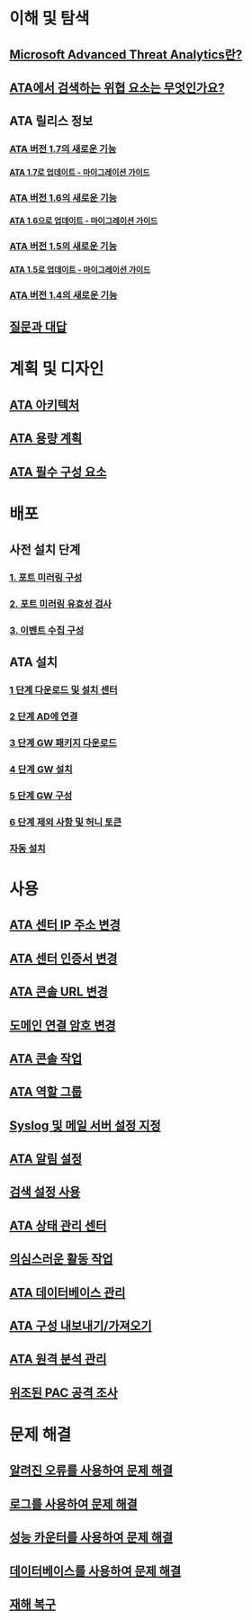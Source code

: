 # 이해 및 탐색
## [Microsoft Advanced Threat Analytics란?](what-is-ata.md)
## [ATA에서 검색하는 위협 요소는 무엇인가요?](ata-threats.md)
## ATA 릴리스 정보
### [ATA 버전 1.7의 새로운 기능](whats-new-version-1.7.md)
#### [ATA 1.7로 업데이트 - 마이그레이션 가이드](ata-update-1.7-migration-guide.md)
### [ATA 버전 1.6의 새로운 기능](whats-new-version-1.6.md)
#### [ATA 1.6으로 업데이트 - 마이그레이션 가이드](ata-update-1.6-migration-guide.md)
### [ATA 버전 1.5의 새로운 기능](whats-new-version-1.5.md)
#### [ATA 1.5로 업데이트 - 마이그레이션 가이드](ata-update-1.5-migration-guide.md)
### [ATA 버전 1.4의 새로운 기능](whats-new-version-1.4.md)
## [질문과 대답](ata-technical-faq.md)
# 계획 및 디자인
## [ATA 아키텍처](/advanced-threat-analytics/plan-design/ata-architecture)
## [ATA 용량 계획](/advanced-threat-analytics/plan-design/ata-capacity-planning)
## [ATA 필수 구성 요소](/advanced-threat-analytics/plan-design/ata-prerequisites)
# 배포
## 사전 설치 단계
### [1. 포트 미러링 구성](/advanced-threat-analytics/deploy-use/configure-port-mirroring)
### [2. 포트 미러링 유효성 검사](/advanced-threat-analytics/deploy-use/validate-port-mirroring)
### [3. 이벤트 수집 구성](/advanced-threat-analytics/deploy-use/configure-event-collection)
## ATA 설치
### [1 단계 다운로드 및 설치 센터](/advanced-threat-analytics/deploy-use/install-ata-step1)
### [2 단계 AD에 연결](/advanced-threat-analytics/deploy-use/install-ata-step2)
### [3 단계 GW 패키지 다운로드](/advanced-threat-analytics/deploy-use/install-ata-step3)
### [4 단계 GW 설치](/advanced-threat-analytics/deploy-use/install-ata-step4)
### [5 단계 GW 구성](/advanced-threat-analytics/deploy-use/install-ata-step5)
### [6 단계 제외 사항 및 허니 토큰](/advanced-threat-analytics/deploy-use/install-ata-step6)
### [자동 설치](/advanced-threat-analytics/deploy-use/ata-silent-installation)
# 사용
## [ATA 센터 IP 주소 변경](/advanced-threat-analytics/deploy-use/modifying-ata-config-centerip)
## [ATA 센터 인증서 변경](/advanced-threat-analytics/deploy-use/modifying-ata-config-centercert)
## [ATA 콘솔 URL 변경](/advanced-threat-analytics/deploy-use/modifying-ata-config-consoleurl)
## [도메인 연결 암호 변경](/advanced-threat-analytics/deploy-use/modifying-ata-config-dcpassword)
## [ATA 콘솔 작업](/advanced-threat-analytics/deploy-use/working-with-ata-console)
## [ATA 역할 그룹](/advanced-threat-analytics/deploy-use/ata-role-groups)
## [Syslog 및 메일 서버 설정 지정](/advanced-threat-analytics/deploy-use/setting-syslog-email-server-settings)
## [ATA 알림 설정](/advanced-threat-analytics/deploy-use/setting-ata-alerts)
## [검색 설정 사용](/advanced-threat-analytics/deploy-use/working-with-detection-settings)
## [ATA 상태 관리 센터](/advanced-threat-analytics/deploy-use/ata-health-center)
## [의심스러운 활동 작업](/advanced-threat-analytics/deploy-use/working-with-suspicious-activities)
## [ATA 데이터베이스 관리](/advanced-threat-analytics/deploy-use/ata-database-management)
## [ATA 구성 내보내기/가져오기](/advanced-threat-analytics/deploy-use/ata-configuration-file)
## [ATA 원격 분석 관리](/advanced-threat-analytics/deploy-use/manage-telemetry-settings)
## [위조된 PAC 공격 조사](/advanced-threat-analytics/deploy-use/use-case-forged-pac)
# 문제 해결
## [알려진 오류를 사용하여 문제 해결](/advanced-threat-analytics/troubleshoot/troubleshooting-ata-known-errors)
## [로그를 사용하여 문제 해결](/advanced-threat-analytics/troubleshoot/troubleshooting-ata-using-logs)
## [성능 카운터를 사용하여 문제 해결](/advanced-threat-analytics/troubleshoot/troubleshooting-ata-using-perf-counters)
## [데이터베이스를 사용하여 문제 해결](/advanced-threat-analytics/troubleshoot/troubleshooting-ata-using-ata-database)
## [재해 복구](/advanced-threat-analytics/troubleshoot/disaster-recovery)
